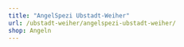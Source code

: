 ```yaml
---
title: "AngelSpezi Ubstadt-Weiher"
url: /ubstadt-weiher/angelspezi-ubstadt-weiher/
shop: Angeln
---
```

